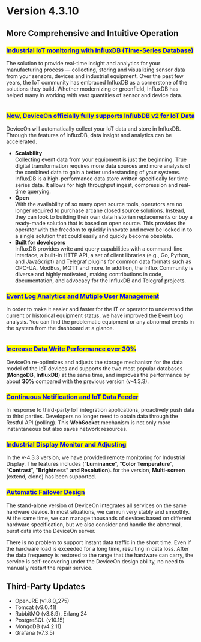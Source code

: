 # Version 4.3.10

## More Comprehensive and Intuitive Operation

### <mark style="color:blue;">Industrial IoT monitoring with InfluxDB (Time-Series Database)</mark>

The solution to provide real-time insight and analytics for your manufacturing process — collecting, storing and visualizing sensor data from your sensors, devices and industrial equipment. Over the past few years, the IoT community has embraced InfluxDB as a cornerstone of the solutions they build. Whether modernizing or greenfield, InfluxDB has helped many in working with vast quantities of sensor and device data.

<div align="center">

<img src="https://docs.wise-paas.advantech.com/dataSource/resource/1620962566372780802.png" alt="">

</div>

### <mark style="color:blue;">Now, DeviceOn officially fully supports InflubDB v2 for IoT Data</mark> <a href="#font_colorbluenow_deviceon_officially_fully_supports_influbdb_v2_for_iot_datafont_10" id="font_colorbluenow_deviceon_officially_fully_supports_influbdb_v2_for_iot_datafont_10"></a>

DeviceOn will automatically collect your IoT data and store in InfluxDB. Through the features of influxDB, data insight and analytics can be accelerated.

* **Scalability**\
  Collecting event data from your equipment is just the beginning. True digital transformation requires more data sources and more analysis of the combined data to gain a better understanding of your systems. InfluxDB is a high-performance data store written specifically for time series data. It allows for high throughput ingest, compression and real-time querying.
* **Open**\
  With the availability of so many open source tools, operators are no longer required to purchase arcane closed source solutions. Instead, they can look to building their own data historian replacements or buy a ready-made solution that is based on open source. This provides the operator with the freedom to quickly innovate and never be locked in to a single solution that could easily and quickly become obsolete.
* **Built for developers**\
  InfluxDB provides write and query capabilities with a command-line interface, a built-in HTTP API, a set of client libraries (e.g., Go, Python, and JavaScript) and Telegraf plugins for common data formats such as OPC-UA, ModBus, MQTT and more. In addition, the Influx Community is diverse and highly motivated, making contributions in code, documentation, and advocacy for the InfluxDB and Telegraf projects.

### <mark style="color:blue;">Event Log Analytics and Mutiple User Management</mark> <a href="#event_log_analytics_and_mutiple_user_management_23" id="event_log_analytics_and_mutiple_user_management_23"></a>

In order to make it easier and faster for the IT or operator to understand the current or historical equipment status, we have improved the Event Log analysis. You can find the problematic equipment or any abnormal events in the system from the dashboard at a glance.

<div align="center">

<img src="https://docs.wise-paas.advantech.com/dataSource/resource/1620960865882008310.png" alt="">

</div>

### <mark style="color:blue;">Increase Data Write Performance over 30%</mark> <a href="#increase_data_write_performance_over_30_27" id="increase_data_write_performance_over_30_27"></a>

DeviceOn re-optimizes and adjusts the storage mechanism for the data model of the IoT devices and supports the two most popular databases (**MongoDB**, **InfluxDB**) at the same time, and improves the performance by about **30%** compared with the previous version (v-4.3.3).

### <mark style="color:blue;">Continuous Notification and IoT Data Feeder</mark> <a href="#continuous_notification_and_iot_data_feeder_30" id="continuous_notification_and_iot_data_feeder_30"></a>

In response to third-party IoT integration applications, proactively push data to third parties. Developers no longer need to obtain data through the Restful API (polling). This **WebSocket** mechanism is not only more instantaneous but also saves network resources.

### <mark style="color:blue;">Industrial Display Monitor and Adjusting</mark> <a href="#industrial_display_moniting_and_adjusting_33" id="industrial_display_moniting_and_adjusting_33"></a>

In the v-4.3.3 version, we have provided remote monitoring for Industrial Display. The features includes (“**Luminance**”, “**Color Temperature**”, “**Contrast**”, "**Brightness" and Resolution**). for the version, **Multi-screen** (extend, clone) has been supported.

### <mark style="color:blue;">Automatic Failover Design</mark> <a href="#automatic_failover_design_36" id="automatic_failover_design_36"></a>

The stand-alone version of DeviceOn integrates all services on the same hardware device. In most situations, we can run very stably and smoothly. At the same time, we can manage thousands of devices based on different hardware specification, but we also consider and handle the abnormal, burst data into the DeviceOn server.

There is no problem to support instant data traffic in the short time. Even if the hardware load is exceeded for a long time, resulting in data loss. After the data frequency is restored to the range that the hardware can carry, the service is self-recovering under the DeviceOn design ability, no need to manually restart the repair service.

## Third-Party Updates

* OpenJRE (v1.8.0\_275)
* Tomcat (v9.0.41)
* RabbitMQ (v3.8.9), Erlang 24
* PostgreSQL (v10.15)
* MongoDB (v4.2.11)
* Grafana (v7.3.5)
